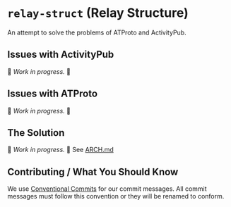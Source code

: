 # `relay-struct` (Relay Structure)
An attempt to solve the problems of ATProto and ActivityPub.

## Issues with ActivityPub
🚧 *Work in progress.* 🚧

## Issues with ATProto
🚧 *Work in progress.* 🚧

## The Solution
🚧 *Work in progress.* 🚧
See [ARCH.md](/docs/ARCH.md)

## Contributing / What You Should Know
We use [Conventional Commits](https://www.conventionalcommits.org/) for our commit messages. All commit messages must follow this convention or they will be renamed to conform.
